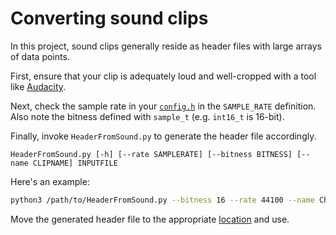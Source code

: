 # Converting sound clips

In this project, sound clips generally reside as header files with large arrays of data points.

First, ensure that your clip is adequately loud and well-cropped with a tool like [Audacity](https://www.audacityteam.org).

Next, check the sample rate in your [`config.h`](/software/combadge/config.h) in the `SAMPLE_RATE` definition.
Also note the bitness defined with `sample_t` (e.g. `int16_t` is 16-bit).

Finally, invoke `HeaderFromSound.py` to generate the header file accordingly.

```
HeaderFromSound.py [-h] [--rate SAMPLERATE] [--bitness BITNESS] [--name CLIPNAME] INPUTFILE
```

Here's an example:
```sh
python3 /path/to/HeaderFromSound.py --bitness 16 --rate 44100 --name Chirp > Chirp.h
```

Move the generated header file to the appropriate [location](/software/combadge/sounds) and use.
